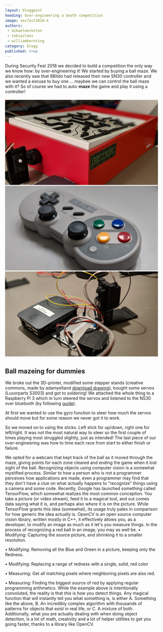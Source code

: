 ```yaml
---
layout: bloggpost
heading: Over-engineering a booth competition
image: secfest2018-4
authors:
 - mikaelwecksten
 - tobiaslans
 - williambernting
category: blogg
published: true
---
```

During Security Fest 2018 we decided to build a competition the only way we know how: by over-engineering it!
We started by buying a ball maze. We also recently saw that 8Bitdo had released their new SN30 controller and we wanted a excuse to buy one ... maybee we can control the ball maze with it? So of course we had to auto-**maze** the game and play it using a controller!

###### ![](/images/blogg/ballmaze1.jpg)![](/images/blogg/ballmaze2.jpg)![](/images/blogg/ballmaze3.jpg)

## Ball mazeing for dummies

We broke out the 3D-printer, modified some stepper stands (creative commons, made by  adamyelland [download drawing](https://www.thingiverse.com/thing:1938710)), bought some servos (Luxorparts S3003) and got to soldering!
We attached the whole thing to a Raspberry Pi 3 which in turn steered the servos and listened to the NS30 over bluetooth (by following [guide](https://core-electronics.com.au/tutorials/using-usb-and-bluetooth-controllers-with-python.html)).

At first we wanted to use the gyro function to steer how much the servos should move but for some reason we never got it to work.

So we moved on to using the sticks. Left stick for up/down, right one for left/right. It was not the most natural way to steer so the first couple of times playing most struggled slightly, just as intended!
The last piece of our over-engineering was how to time each race from start to either finish or failure.

We opted for a webcam that kept track of the ball as it moved through the maze, giving points for each zone cleared and ending the game when it lost sight of the ball.
Recognizing objects using computer vision is a somewhat mystified process. Similar to how a person who is not a programmer perceives how applications are made, even a programmer may find that they don't have a clue on what actually happens to "recognize" things using a camera and some code.
Recently, Google has launched something called TensorFlow, which somewhat realizes the most common conception. You take a picture (or video stream), feed it to a magical tool, and out comes data saying what it is, and perhaps also _where_ it is on the picture.
While TensorFlow grants this idea (somewhat), its usage truly pales in comparison for how generic the idea actually is.
OpenCV is an open source computer vision library, written mostly in C++, it effectively allows you, as a developer, to modify an image  as much as it let's you measure things. In the process of recognizing a red ball in an image, you may as well be.
• Modifying: Capturing the source picture, and shrinking it to a smaller resolution.

• Modifying: Removing all the Blue and Green in a picture, keeping only the Redness.

• Modifying: Replacing a range of redness with a single, solid, red color

• Measuring: Get all matching pixels where neighboring pixels are also red.

• Measuring: Finding the biggest source of red by applying regular programming arithmetics.
While the example above is intentionally convoluted, the reality is that _this_ is how you detect things. Any magical function that will instantly tell you what something is, is either A. Something like the above, B. An incredibly complex algorithm with thousands of patterns for objects that exist in real life, or C. A mixture of both.
Additionally, what you are actually dealing with when doing object detection, is a lot of math, creativity and a lot of helper utilities to get you going faster, thanks to a library like OpenCV.